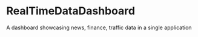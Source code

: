 # RealTimeDataDashboard
 A dashboard showcasing news, finance, traffic data in a single application

